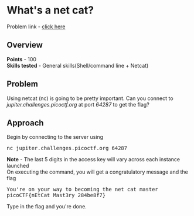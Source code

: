 <h1>What's a net cat?</h1>
Problem link - <a href="https://play.picoctf.org/practice/challenge/34">click here</a>
<h2>Overview</h2>
<b>Points</b> - 100<br>
<b>Skills tested</b> - General skills(Shell/command line + Netcat)
<h2>Problem</h2>
Using netcat (nc) is going to be pretty important. Can you connect to <i>jupiter.challenges.picoctf.org</i> at port <i>64287</i> to get the flag?
<h2>Approach</h2>
Begin by connecting to the server using
<pre>nc jupiter.challenges.picoctf.org 64287</pre>
<b>Note</b> - The last 5 digits in the access key will vary across each instance launched<br>
On executing the command, you will get a congratulatory message and the flag
<pre>You're on your way to becoming the net cat master
picoCTF{nEtCat_Mast3ry_284be8f7}</pre>
Type in the flag and you're done.
